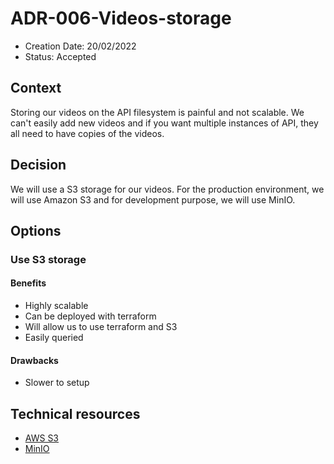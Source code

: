 # ADR-006-Videos-storage

* Creation Date: 20/02/2022
* Status: Accepted 

## Context
Storing our videos on the API filesystem is painful and not scalable. We can't easily add new videos and if you want multiple instances of API, they all need to have copies of the videos.

## Decision

We will use a S3 storage for our videos. For the production environment, we will use Amazon S3 and for development purpose, we will use MinIO.

## Options
### Use S3 storage
#### Benefits
* Highly scalable
* Can be deployed with terraform
* Will allow us to use terraform and S3
* Easily queried
#### Drawbacks
* Slower to setup

## Technical resources
- [AWS S3](https://aws.amazon.com/fr/s3/)
- [MinIO](https://min.io/)
